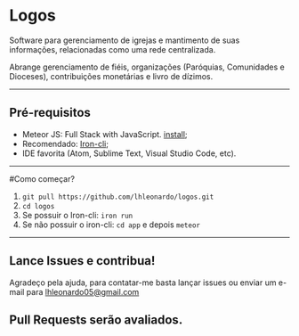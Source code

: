 Logos
===================

Software para gerenciamento de igrejas e mantimento de suas informações, relacionadas como uma rede centralizada. 

Abrange gerenciamento de fiéis, organizações (Paróquias, Comunidades e Dioceses), contribuições monetárias e livro de dízimos.

----------
Pré-requisitos
-------------

 - Meteor JS: Full Stack with JavaScript. [install](https://install.meteor.com);
 - Recomendado: [Iron-cli](https://github.com/iron-meteor/iron-cli);
 - IDE favorita (Atom, Sublime Text, Visual Studio Code, etc).
 
----------
#Como começar? 

 1. `git pull https://github.com/lhleonardo/logos.git`
 2. `cd logos`
 3. Se possuir o Iron-cli: `iron run`
 4. Se não possuir o iron-cli: `cd app` e depois `meteor`

----------
## Lance Issues e contribua!

Agradeço pela ajuda, para contatar-me basta lançar issues ou enviar um e-mail para [lhleonardo05@gmail.com]()

## Pull Requests serão avaliados. ##
